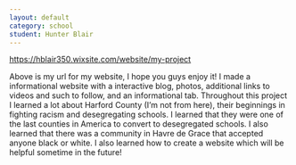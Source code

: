 ```yaml
---
layout: default
category: school
student: Hunter Blair
---
```


https://hblair350.wixsite.com/website/my-project

Above is my url for my website, I hope you guys enjoy it! I made a informational website with a interactive blog, photos, additional links to videos and such to follow, and an informational tab.  Throughout this project I learned a lot about Harford County (I’m not from here), their beginnings in fighting racism and desegregating schools.  I learned that they were one of the last counties in America to convert to desegregated schools.  I also learned that there was a community in Havre de Grace that accepted anyone black or white. I also learned how to create a website which will be helpful sometime in the future!  
